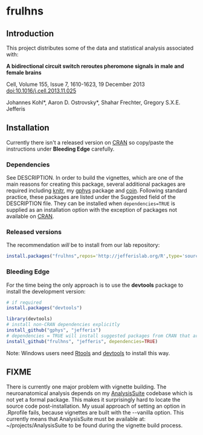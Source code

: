 # frulhns
## Introduction
This project distributes some of the data and statistical analysis associated with:

**A bidirectional circuit switch reroutes pheromone signals in male and female brains**

Cell, Volume 155, Issue 7, 1610-1623, 19 December 2013 [doi:10.1016/j.cell.2013.11.025](http://dx.doi.org/10.1016/j.cell.2013.11.025)

Johannes Kohl\*, Aaron D. Ostrovsky\*, Shahar Frechter, Gregory S.X.E. Jefferis


## Installation
Currently there isn't a released version on [CRAN](http://cran.r-project.org/) so copy/paste the instructions under **Bleeding Edge** carefully.

### Dependencies
See DESCRIPTION. In order to build the vignettes, which are one of the main reasons 
for creating this package, several additional packages are required including 
[knitr](http://yihui.name/knitr/), my [gphys](https://github.com/jefferis/gphys) 
package and [coin](cran.r-project.org/package=coin). Following standard practice, 
these packages are listed under the Suggested field of the DESCRIPTION file. 
They can be installed when `dependencies=TRUE` is supplied as an installation 
option with the exception of packages not available on [CRAN](http://cran.r-project.org/).

### Released versions
The recommendation _will_ be to install from our lab repository:

```r
install.packages("frulhns",repos='http://jefferislab.org/R',type='source')
```

### Bleeding Edge
For the time being the only approach is to use the **devtools** package to install the development version:

```r
# if required
install.packages("devtools")

library(devtools)
# install non-CRAN dependencies explicitly
install_github("gphys", "jefferis")
# dependencies = TRUE will install suggested packages from CRAN that are required for the vignettes.
install_github("frulhns", "jefferis", dependencies=TRUE)
```

Note: Windows users need [Rtools](http://www.murdoch-sutherland.com/Rtools/) and 
[devtools](http://CRAN.R-project.org/package=devtools) to install this way.

## FIXME
There is currently one major problem with vignette building. The neuroanatomical 
analysis depends on my [AnalysisSuite](https://github.com/jefferis/AnalysisSuite) 
codebase which is not yet a formal package. This makes it surprisingly hard to
locate the source code post-installation. My usual approach of setting an option 
in .Rprofile fails, because vignettes are built with the --vanilla option.
This currently means that AnalysisSuite must be available at:
  ~/projects/AnalysisSuite
to be found during the vignette build process.